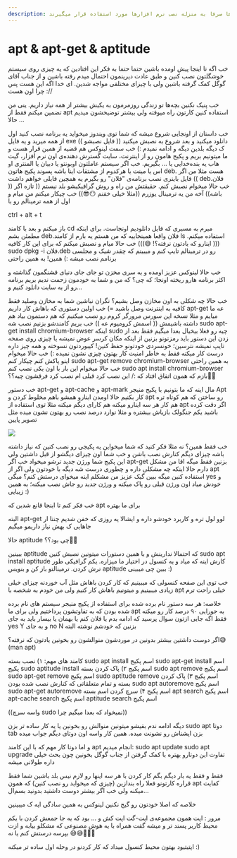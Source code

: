 ```yaml
---
description: این کامندها صرفا به منزله نصب نرم افزارها مورد استفاده قرار میگیرند
---
```


# apt & apt-get & aptitude

خب اگه تا اینجا پیش اومده باشین حتما حتما به فکر این افتادین که یه چیزی روی سیستم خوشگلتون نصب کنین و طبق عادت دیرینمون احتمال میدم رفته باشین و از جناب آقای گوگل کمک گرفته باشین ولی با چیزای مختلفی مواجه شدین. ای خدا اگه این هست پس چرا اون هست ://

خب پنیک نکنین بچه‌ها تو زندگی روزمرمون به یکیش بیشتر از همه نیاز داریم. ینی من تضمین میکنم فقط از apt استفاده کنین کارتون راه میوفته ولی بیشتر توضیحشون میدیم حالا ...

خب داستان از اونجایی شروع میشه که شما توی ویندوز میخواید یه برنامه نصب کنید اول از همه میرید و یه فایل exe \(\( فایل نصبشو \)\) دانلود میکنید و بعد شروع به نصبش میکنید ک دیگه بلدین دیگه و ادامه نمیدم :\) خب سمت لینوکس هم قضیه از همین قرار هست و ما میتونیم بریم و پکیج هامون رو از اینترنت، سایت گسترش دهنده‌ی اون نرم افزار، گیت هاب یه بنده‌خدایی یا ... بگیریم. خب اگر سیستم عاملتون اوبونتو یا دبیان یا المنتری او اس یا مینت یا هرکدوم از مشتقات اینا باشه پسوند پکیج هاتون deb. هست مثلا من اگر فایل باینری نصب برنامه‌ی "فلان" رو بگیرم یه همچین فایلی خواهم داشت \(\( deb.فلان \)\) خب حالا میخوام نصبش کنم. حقیقتش من راه و روش گرافیکیشو بلد نیستم \(\( تازه اگر باشه\)\) آخه من یه ترمینال یوزرم \(\(مثلا خیلی خفنم 😶😎\)\) خب چیکار میکنم من میام و اول از همه ترمینالم رو با

ctrl + alt + t

باز میکنم و بعد با کامند cd میرم به مسیری که فایل دانلودیم اونجاست. برای اینکه مطمئن بشم deb.فلان واقعا همینجاییه که من هستم یه بارم از کامند ls استفاده میکنم. \(\(\( اینارو که یادتون نرفته؟! 😅\)\)\) خب حالا میام و نصبش میکنم که برای این کار کافیه sudo dpkg -i فلان.deb رو در ترمینالم تایپ کنم و میبینم که چقدر شیک و مجلسی برنامم نصب میشه :\) همین! به همین راحتی

خب حالا لینوکس عزیز اومده و یه سری مخزن تو جای جای دنیای قشنگمون گذاشته و اکثر برنامه هارو ریخته اونجا؛ که چی؟ که من و شما به خودمون زحمت ندیم بریم برنامه رو از یه سایت دانلود کنیم و...

خب حالا چه شکلی به اون مخازن وصل بشیم؟ نگران نباشین شما به مخازن وصلید فقط کافیه به اینترنت وصل باشید =\) خب اولین دستوری که باهاش کار داریم apt-get عه ما میایم و مثلا نسخه اپن سورس مرورگر کروم رو نصب میکنیم که هم دستمون بیاد هم داشته باشیمش \(\( اسمش کرومیوم عه \)\) خب بریم کامندشو بزنیم نصب شه sudo apt-get install chromium-browser اینکه sudo چیه رو فعلا بیخیال بعدا میگیم فقط بعد از زدن این دستور باید رمزتونو بزنین از اینکه مکان کرسر عوض نمیشه یا چیزی روی صفحه تایپ نمیشه نترسین؛ خونسردی خودتونو حفظ کنین! کیبوردتون نسوخته و همه چیز داره درست کار میکنه فقط به خاطر امنیت کار بهتون چیزی نشون نمیده :\) خب حالا میخوام اینو پاکش کنم چیکار کنم sudo apt-get remove chromium-browser به همین راحتی خب حالا میخوام این بار با اون یکی نصب کنم sudo apt install chromium-browser بازم که همون اتفاق افتاد که :/ این نصب کرد قبلی ام نصب کرد فرقشون چیه؟؟🤔🤔

خب دستور apt-get و apt-cache و apt-mark مال اینه که ما بتونیم با پکیج منیجر Apt کار بکنیم حالا اومدن اینارو همشو باهم مخلوط کردن و apt رو ساختن که هم کوتاه تره هم کار هر سه اینارو میکنه هم کارای دیگم میکنه مثلا توی استفاده از apt اگر دقت کرده باشید یکم جنگولک بازیاش بیشتره و مثلا نوارد درصد نصب رو بهتون نشون میده مثل تصویر پایین

![](https://uupload.ir/files/jep6_photo_2021-02-16_17-03-20.jpg)

خب فقط همین؟ نه مثلا فکر کنید که شما میخواین یه پکیجی رو نصب کنین که نیاز داشته باشه چیزای دیگم کنارش نصب باشن و خب شما اون چیزای دیگشو از قبل داشتین ولی این پکیج شما ورژن جدید ترشو میخواد خب اگر apt-get بزنین فقط میگه اقا من مشکل دارم حالا اینکه چه مشکلی داره و چطوری درست شه دیگه با خودتون ولی اگر از apt استفاده کنین میگه ببین گیک عزیز من مشکلم اینه میخوای درستش کنم؟ میگی yes و خودش میاد اون ورژن قبلی رو پاک میکنه و ورژن جدید رو جاش نصب میکنه؛ به همین زیبایی :\)

خب فکر کنم تا اینجا قانع شدین که apt برای ما بهتره

البته apt-get لوو لول تره و کاربرد خودشو داره و ایشالا یه روزی که خفن شدیم چنتا ار جاهایی ک بهش نیاز داریمو میگیم

حالا aptitude چی بود؟؟🤔🤔

ببینین aptitude که احتمالا ندارینش و با همین دستورات میتونین نصبش کنین sudo apt install aptitude کارش اینه که میاد و یه کنسول در اختیار ما میزاره. یکم گرافیکی طور ترش کردن. ترمینالتو باز کن و بنویس aptitude ببین چی میبینی :\)

خب توی این صفحه کنسولی که میبینیم که کار کردن باهاش مثل آب خوردنه چیزای خیلی زیادی میبینیم و میتونیم باهاش کار کنیم ولی من خودم به شخصه با apt خیلی راحت ترم

خلاصه: هر سه دستور نام برده شده برای استفاده از پکیج منیجر سیستم های نام برده شده بودن که به تفاوتشون پرداختیم ولی برای ما apt یه جورایی ۹۰ درصد کار رو میکنه فقط اگه جایی ازتون سوال پرسید که ادامه بدم یا فلان کنم یا بهمان یا بیسار باید به جای yes Y و به جای no N بزنین که خودشم نوشته البته

اگر دوست داشتین بیشتر بدونین در موردشون منوالشون رو بخونین یادتون که نرفته؟😅 \(man apt\)

کامند های مهم: ۱\) نصب بسته sudo apt install اسم پکیج sudo apt-get install اسم پکیج sudo aptitude install اسم پکیج ۲\) پاک کردن بسته sudo apt remove اسم پکیج sudo apt-get remove اسم پکیج sudo aptitude remove اسم پکیج ۳\) پاک کردن بسته و تمام متعلقاتی که کنارش نصب شده بودن sudo apt autoremove اسم پکیج sudo apt-get autoremove اسم پکیج ۴\) سرچ کردن اسم بسته apt search اسم پکیج apt-cache search اسم پکیج aptitude search اسم پکیج

\(\(واسه سرچ sudo نمیخواد که بعدا میگیم چرا\)\)

دیگه ادامه ندم بقیشو میتونین منوالش رو بخونین یا یه کار ساده تر بزن sudo apt دوتا tab بزن اپشناش رو نشونت میده. همین کار واسه اون دوتای دیگم جواب میده

و اما دوتا کار مهم که با این کامند apt انجام میدیم: sudo apt update sudo apt upgrade تفاوت این دوتارو بهتره با کمک گرفتن از جناب گوگل بخونین چون بحث خیلی داره طولانی میشه

فقط و فقط یه بار دیگم بگم کار کردن با هر سه اینها رو لازم نیس بلد باشین شما فقط قراره کارتونو فعلا راه بندازین \(چیزی که میخواید رو نصب کنین\) که همون apt کفایت میکنه ولی خب اگر بیشتر دوست داشتید بدونید بسم‌ال...

خلاصه که اصلا خودتون رو گیج نکنین لینوکس به همین سادگی ایه ک میبینین

مرور : اپت همون مجموعه‌ی اپت-گت اپت کش و ... بود که یه جا جمعش کردن با یکم محیط کاربر پسند تر و میشه گفت همراه با یه هوش مصنوعی که مشکلو بیابه و ازت بپرسه درستش کنم یا نه 😅😅🙆🏻‍♂️

اپتیتیود بهتون محیط کنسول میداد که کار کردنو در وحله اول ساده تر میکنه :\)

